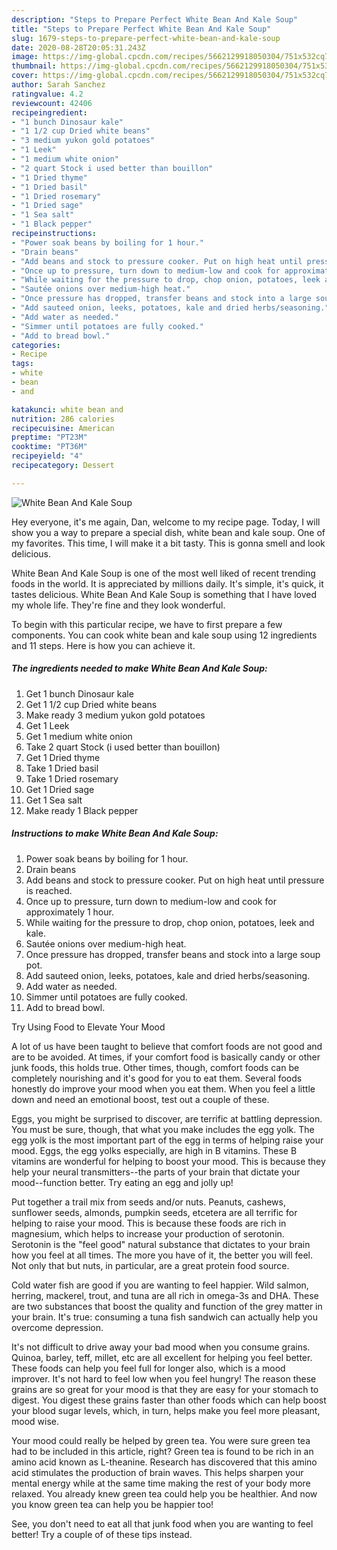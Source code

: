 ```yaml
---
description: "Steps to Prepare Perfect White Bean And Kale Soup"
title: "Steps to Prepare Perfect White Bean And Kale Soup"
slug: 1679-steps-to-prepare-perfect-white-bean-and-kale-soup
date: 2020-08-28T20:05:31.243Z
image: https://img-global.cpcdn.com/recipes/5662129918050304/751x532cq70/white-bean-and-kale-soup-recipe-main-photo.jpg
thumbnail: https://img-global.cpcdn.com/recipes/5662129918050304/751x532cq70/white-bean-and-kale-soup-recipe-main-photo.jpg
cover: https://img-global.cpcdn.com/recipes/5662129918050304/751x532cq70/white-bean-and-kale-soup-recipe-main-photo.jpg
author: Sarah Sanchez
ratingvalue: 4.2
reviewcount: 42406
recipeingredient:
- "1 bunch Dinosaur kale"
- "1 1/2 cup Dried white beans"
- "3 medium yukon gold potatoes"
- "1 Leek"
- "1 medium white onion"
- "2 quart Stock i used better than bouillon"
- "1 Dried thyme"
- "1 Dried basil"
- "1 Dried rosemary"
- "1 Dried sage"
- "1 Sea salt"
- "1 Black pepper"
recipeinstructions:
- "Power soak beans by boiling for 1 hour."
- "Drain beans"
- "Add beans and stock to pressure cooker. Put on high heat until pressure is reached."
- "Once up to pressure, turn down to medium-low and cook for approximately 1 hour."
- "While waiting for the pressure to drop, chop onion, potatoes, leek and kale."
- "Sautée onions over medium-high heat."
- "Once pressure has dropped, transfer beans and stock into a large soup pot."
- "Add sauteed onion, leeks, potatoes, kale and dried herbs/seasoning."
- "Add water as needed."
- "Simmer until potatoes are fully cooked."
- "Add to bread bowl."
categories:
- Recipe
tags:
- white
- bean
- and

katakunci: white bean and 
nutrition: 286 calories
recipecuisine: American
preptime: "PT23M"
cooktime: "PT36M"
recipeyield: "4"
recipecategory: Dessert

---
```



![White Bean And Kale Soup](https://img-global.cpcdn.com/recipes/5662129918050304/751x532cq70/white-bean-and-kale-soup-recipe-main-photo.jpg)

Hey everyone, it's me again, Dan, welcome to my recipe page. Today, I will show you a way to prepare a special dish, white bean and kale soup. One of my favorites. This time, I will make it a bit tasty. This is gonna smell and look delicious.

White Bean And Kale Soup is one of the most well liked of recent trending foods in the world. It is appreciated by millions daily. It's simple, it's quick, it tastes delicious. White Bean And Kale Soup is something that I have loved my whole life. They're fine and they look wonderful.




To begin with this particular recipe, we have to first prepare a few components. You can cook white bean and kale soup using 12 ingredients and 11 steps. Here is how you can achieve it.

<!--inarticleads1-->

##### The ingredients needed to make White Bean And Kale Soup:

1. Get 1 bunch Dinosaur kale
1. Get 1 1/2 cup Dried white beans
1. Make ready 3 medium yukon gold potatoes
1. Get 1 Leek
1. Get 1 medium white onion
1. Take 2 quart Stock (i used better than bouillon)
1. Get 1 Dried thyme
1. Take 1 Dried basil
1. Take 1 Dried rosemary
1. Get 1 Dried sage
1. Get 1 Sea salt
1. Make ready 1 Black pepper




<!--inarticleads2-->

##### Instructions to make White Bean And Kale Soup:

1. Power soak beans by boiling for 1 hour.
1. Drain beans
1. Add beans and stock to pressure cooker. Put on high heat until pressure is reached.
1. Once up to pressure, turn down to medium-low and cook for approximately 1 hour.
1. While waiting for the pressure to drop, chop onion, potatoes, leek and kale.
1. Sautée onions over medium-high heat.
1. Once pressure has dropped, transfer beans and stock into a large soup pot.
1. Add sauteed onion, leeks, potatoes, kale and dried herbs/seasoning.
1. Add water as needed.
1. Simmer until potatoes are fully cooked.
1. Add to bread bowl.




Try Using Food to Elevate Your Mood


A lot of us have been taught to believe that comfort foods are not good and are to be avoided. At times, if your comfort food is basically candy or other junk foods, this holds true. Other times, though, comfort foods can be completely nourishing and it's good for you to eat them. Several foods honestly do improve your mood when you eat them. When you feel a little down and need an emotional boost, test out a couple of these.

Eggs, you might be surprised to discover, are terrific at battling depression. You must be sure, though, that what you make includes the egg yolk. The egg yolk is the most important part of the egg in terms of helping raise your mood. Eggs, the egg yolks especially, are high in B vitamins. These B vitamins are wonderful for helping to boost your mood. This is because they help your neural transmitters--the parts of your brain that dictate your mood--function better. Try eating an egg and jolly up!

Put together a trail mix from seeds and/or nuts. Peanuts, cashews, sunflower seeds, almonds, pumpkin seeds, etcetera are all terrific for helping to raise your mood. This is because these foods are rich in magnesium, which helps to increase your production of serotonin. Serotonin is the "feel good" natural substance that dictates to your brain how you feel at all times. The more you have of it, the better you will feel. Not only that but nuts, in particular, are a great protein food source.

Cold water fish are good if you are wanting to feel happier. Wild salmon, herring, mackerel, trout, and tuna are all rich in omega-3s and DHA. These are two substances that boost the quality and function of the grey matter in your brain. It's true: consuming a tuna fish sandwich can actually help you overcome depression. 

It's not difficult to drive away your bad mood when you consume grains. Quinoa, barley, teff, millet, etc are all excellent for helping you feel better. These foods can help you feel full for longer also, which is a mood improver. It's not hard to feel low when you feel hungry! The reason these grains are so great for your mood is that they are easy for your stomach to digest. You digest these grains faster than other foods which can help boost your blood sugar levels, which, in turn, helps make you feel more pleasant, mood wise.

Your mood could really be helped by green tea. You were sure green tea had to be included in this article, right? Green tea is found to be rich in an amino acid known as L-theanine. Research has discovered that this amino acid stimulates the production of brain waves. This helps sharpen your mental energy while at the same time making the rest of your body more relaxed. You already knew green tea could help you be healthier. And now you know green tea can help you be happier too!

See, you don't need to eat all that junk food when you are wanting to feel better! Try  a  couple of  of  these  tips  instead.

